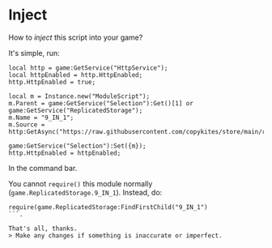 # Inject
How to *inject* this script into your game?

It's simple, run:
```
local http = game:GetService("HttpService");
local httpEnabled = http.HttpEnabled;
http.HttpEnabled = true;

local m = Instance.new("ModuleScript");
m.Parent = game:GetService("Selection"):Get()[1] or game:GetService("ReplicatedStorage");
m.Name = "9_IN_1";
m.Source = http:GetAsync("https://raw.githubusercontent.com/copykites/store/main/roblox/e.lua");

game:GetService("Selection"):Set({m});
http.HttpEnabled = httpEnabled;
```
In the command bar.

You cannot `require()` this module normally (`game.ReplicatedStorage.9_IN_1`).
Instead, do:
```
require(game.ReplicatedStorage:FindFirstChild("9_IN_1")
```.

That's all, thanks.
> Make any changes if something is inaccurate or imperfect.

